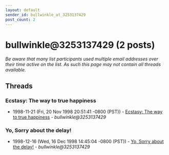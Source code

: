 ```yaml
---
layout: default
sender_id: bullwinkle_at_3253137429
post_count: 2
---
```


# bullwinkle<span>@</span>3253137429 (2 posts)

_Be aware that many list participants used multiple email addresses over their time active on the list. As such this page may not contain all threads available._

## Threads

### Ecstasy: The way to true happiness
+ 1998-11-21 (Fri, 20 Nov 1998 20:51:41 -0800 (PST)) - [Ecstasy: The way to true happiness](/archive/1998/11/44617ba818c697fae8cdf9c59fc04de04fd06c10416c05aa7af5daf08ece28a7) - _bullwinkle@3253137429_

### Yo, Sorry about the delay!
+ 1998-12-16 (Wed, 16 Dec 1998 14:45:04 -0800 (PST)) - [Yo, Sorry about the delay!](/archive/1998/12/e537de1476434f776934d447a2e22babc6748d91f4f5661b1d1269b9bb071c25) - _bullwinkle@3253137429_

